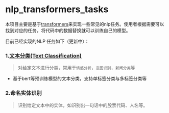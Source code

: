 # nlp_transformers_tasks

本项目主要是基于[transformers](https://github.com/huggingface/transformers)来实现一些常见的nlp任务。使用者根据需要可以找到对应的任务，将代码中的数据替换就可以训练自己的模型。

目前已经实现的NLP 任务如下（更新中）：

### 1.[文本分类(Text Classification)](https://github.com/littletrain-jyp/nlp_transformers_tasks/tree/main/text_classification)
> 对给定文本进行分类，常用于`情感分析`，`意图识别`，`新闻分类`等
- 基于bert等预训练模型的文本分类，支持单标签分类与多标签分类等

### 2.命名实体识别
> 识别给定文本中的实体，如识别出一句话中的股票代码、人名等。